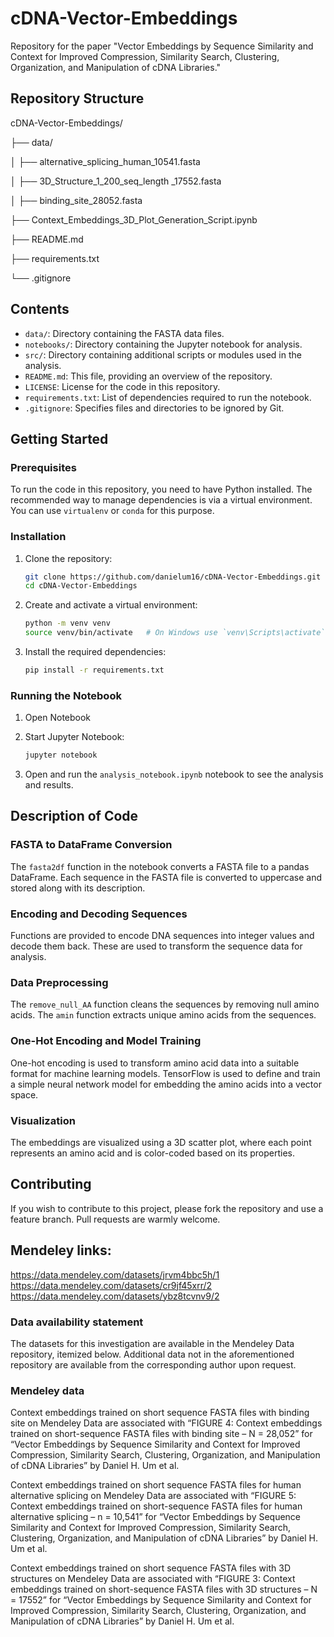 # cDNA-Vector-Embeddings
Repository for the paper "Vector Embeddings by Sequence Similarity and Context for Improved Compression, Similarity Search, Clustering, Organization, and Manipulation of cDNA Libraries."

## Repository Structure
cDNA-Vector-Embeddings/

├── data/

│ ├── alternative_splicing_human_10541.fasta

│ ├── 3D_Structure_1_200_seq_length _17552.fasta

│ ├── binding_site_28052.fasta

├── Context_Embeddings_3D_Plot_Generation_Script.ipynb

├── README.md

├── requirements.txt

└── .gitignore



## Contents

- `data/`: Directory containing the FASTA data files.
- `notebooks/`: Directory containing the Jupyter notebook for analysis.
- `src/`: Directory containing additional scripts or modules used in the analysis.
- `README.md`: This file, providing an overview of the repository.
- `LICENSE`: License for the code in this repository.
- `requirements.txt`: List of dependencies required to run the notebook.
- `.gitignore`: Specifies files and directories to be ignored by Git.

## Getting Started

### Prerequisites

To run the code in this repository, you need to have Python installed. The recommended way to manage dependencies is via a virtual environment. You can use `virtualenv` or `conda` for this purpose.

### Installation

1. Clone the repository:
    ```sh
    git clone https://github.com/danielum16/cDNA-Vector-Embeddings.git
    cd cDNA-Vector-Embeddings
    ```

2. Create and activate a virtual environment:
    ```sh
    python -m venv venv
    source venv/bin/activate   # On Windows use `venv\Scripts\activate`
    ```

3. Install the required dependencies:
    ```sh
    pip install -r requirements.txt
    ```

### Running the Notebook

1. Open Notebook

2. Start Jupyter Notebook:
    ```sh
    jupyter notebook
    ```

3. Open and run the `analysis_notebook.ipynb` notebook to see the analysis and results.

## Description of Code

### FASTA to DataFrame Conversion

The `fasta2df` function in the notebook converts a FASTA file to a pandas DataFrame. Each sequence in the FASTA file is converted to uppercase and stored along with its description.

### Encoding and Decoding Sequences

Functions are provided to encode DNA sequences into integer values and decode them back. These are used to transform the sequence data for analysis.

### Data Preprocessing

The `remove_null_AA` function cleans the sequences by removing null amino acids. The `amin` function extracts unique amino acids from the sequences.

### One-Hot Encoding and Model Training

One-hot encoding is used to transform amino acid data into a suitable format for machine learning models. TensorFlow is used to define and train a simple neural network model for embedding the amino acids into a vector space.

### Visualization

The embeddings are visualized using a 3D scatter plot, where each point represents an amino acid and is color-coded based on its properties.

## Contributing

If you wish to contribute to this project, please fork the repository and use a feature branch. Pull requests are warmly welcome.

## Mendeley links:

https://data.mendeley.com/datasets/jrvm4bbc5h/1
https://data.mendeley.com/datasets/cr9jf45xrr/2
https://data.mendeley.com/datasets/ybz8tcvnv9/2

### Data availability statement
The datasets for this investigation are available in the Mendeley Data repository, itemized below. Additional data not in the aforementioned repository are available from the corresponding author upon request. 

### Mendeley data
Context embeddings trained on short sequence FASTA files with binding site on Mendeley Data are associated with “FIGURE 4: Context embeddings trained on short-sequence FASTA files with binding site – N = 28,052” for “Vector Embeddings by Sequence Similarity and Context for Improved Compression, Similarity Search, Clustering, Organization, and Manipulation of cDNA Libraries” by Daniel H. Um et al.

Context embeddings trained on short sequence FASTA files for human alternative splicing on Mendeley Data are associated with “FIGURE 5: Context embeddings trained on short-sequence FASTA files for human alternative splicing – n = 10,541” for “Vector Embeddings by Sequence Similarity and Context for Improved Compression, Similarity Search, Clustering, Organization, and Manipulation of cDNA Libraries” by Daniel H. Um et al.

Context embeddings trained on short sequence FASTA files with 3D structures on Mendeley Data are associated with “FIGURE 3: Context embeddings trained on short-sequence FASTA files with 3D structures – N = 17552” for “Vector Embeddings by Sequence Similarity and Context for Improved Compression, Similarity Search, Clustering, Organization, and Manipulation of cDNA Libraries” by Daniel H. Um et al.



